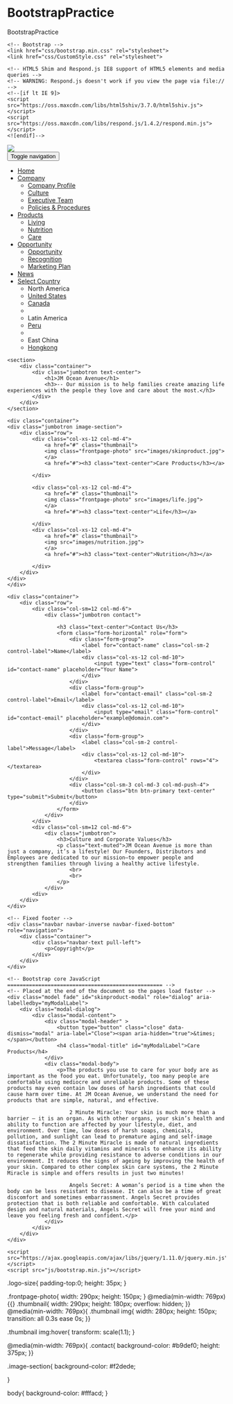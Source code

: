 # BootstrapPractice
BootstrapPractice


<!DOCTYPE html>
<html>
<head lang="en">
    <meta charset="UTF-8">
    <meta http-equiv="X-UA-Compatible" content="IE=edge">
    <meta name="viewport" content="width=device-width, initial-scale=1">
    <title>JM Ocean Avenue</title>

    <!-- Bootstrap -->
    <link href="css/bootstrap.min.css" rel="stylesheet">
    <link href="css/CustomStyle.css" rel="stylesheet">

    <!-- HTML5 Shim and Respond.js IE8 support of HTML5 elements and media queries -->
    <!-- WARNING: Respond.js doesn't work if you view the page via file:// -->
    <!--[if lt IE 9]>
    <script src="https://oss.maxcdn.com/libs/html5shiv/3.7.0/html5shiv.js"></script>
    <script src="https://oss.maxcdn.com/libs/respond.js/1.4.2/respond.min.js"></script>
    <![endif]-->
</head>
<body>
    <div class="container">
        <nav class="navbar navbar-default">
            <div class="navbar-brand">
                <a href="#">
                    <img class="logo-size" src="images/OA_logo.png">
                </a>
            </div>
            <div class="navbar-header">
                <button type="button" class="navbar-toggle" data-toggle="collapse" data-target="#navbarMenu">
                    <span class="sr-only">Toggle navigation</span>
                    <span class="icon-bar"></span>
                    <span class="icon-bar"></span>
                    <span class="icon-bar"></span>
                </button>
            </div>
            <div class="navbar-collapse collapse" id="navbarMenu">
                <ul class="nav navbar-nav">
                    <li class="active"><a href="#">Home</a></li>
                    <li class="dropdown">
                        <a href="#" class="dropdown-toggle" data-toggle="dropdown">
                            Company <span class="caret"></span>
                        </a>
                        <ul class="dropdown-menu" role="menu">
                            <li ><a href="#">Company Profile</a></li>
                            <li ><a href="#">Culture</a></li>
                            <li ><a href="#">Executive Team</a></li>
                            <li ><a href="#">Policies & Procedures</a></li>
                        </ul>
                    </li>
                    <li class="dropdown">
                        <a href="#" class="dropdown-toggle" data-toggle="dropdown">
                            Products <span class="caret"></span>
                        </a>
                        <ul class="dropdown-menu" role="menu">
                            <li ><a href="#">Living</a></li>
                            <li ><a href="#">Nutrition</a></li>
                            <li ><a href="#">Care</a></li>
                        </ul>
                    </li>
                    <li class="dropdown">
                        <a href="#" class="dropdown-toggle" data-toggle="dropdown">
                            Opportunity <span class="caret"></span>
                        </a>
                        <ul class="dropdown-menu" role="menu">
                            <li ><a href="#">Opportunity</a></li>
                            <li ><a href="#">Recognition</a></li>
                            <li ><a href="#">Marketing Plan</a></li>
                        </ul>
                    </li>
                    <li><a href="#">News</a></li>
                    <li class="dropdown">
                        <a href="#" class="dropdown-toggle" data-toggle="dropdown">
                            Select Country <span class="caret"></span>
                        </a>
                        <ul class="dropdown-menu" role="menu">
                            <li class="dropdown-header">North America</li>
                            <li ><a href="#">United States</a></li>
                            <li ><a href="#">Canada</a></li>
                            <li class="divider"></li>
                            <li class="dropdown-header">Latin America</li>
                            <li><a href="#">Peru</a></li>
                            <li class="divider"></li>
                            <li class="dropdown-header">East China</li>
                            <li><a href="#">Hongkong</a></li>
                        </ul>
                    </li>
                </ul>
            </div>
        </nav>
    </div>

    <section>
        <div class="container">
            <div class="jumbotron text-center">
                <h1>JM Ocean Avenue</h1>
                <h3>-- Our mission is to help families create amazing life experiences with the people they love and care about the most.</h3>
            </div>
        </div>
    </section>

    <div class="container">
    <div class="jumbotron image-section">
        <div class="row">
            <div class="col-xs-12 col-md-4">
                <a href="#" class="thumbnail">
                <img class="frontpage-photo" src="images/skinproduct.jpg">
                </a>
                <a href="#"><h3 class="text-center">Care Products</h3></a>

            </div>

            <div class="col-xs-12 col-md-4">
                <a href="#" class="thumbnail">
                <img class="frontpage-photo" src="images/life.jpg">
                </a>
                <a href="#"><h3 class="text-center">Life</h3></a>

            </div>
            <div class="col-xs-12 col-md-4">
                <a href="#" class="thumbnail">
                <img src="images/nutrition.jpg">
                </a>
                <a href="#"><h3 class="text-center">Nutrition</h3></a>

            </div>
        </div>
    </div>
    </div>

    <div class="container">
        <div class="row">
            <div class="col-sm=12 col-md-6">
                <div class="jumbotron contact">

                    <h3 class="text-center">Contact Us</h3>
                    <form class="form-horizontal" role="form">
                        <div class="form-group">
                            <label for="contact-name" class="col-sm-2 control-label">Name</label>
                            <div class="col-xs-12 col-md-10">
                                <input type="text" class="form-control" id="contact-name" placeholder="Your Name">
                            </div>
                        </div>
                        <div class="form-group">
                            <label for="contact-email" class="col-sm-2 control-label">Email</label>
                            <div class="col-xs-12 col-md-10">
                                <input type="email" class="form-control" id="contact-email" placeholder="example@domain.com">
                            </div>
                        </div>
                        <div class="form-group">
                            <label class="col-sm-2 control-label">Message</label>
                            <div class="col-xs-12 col-md-10">
                                <textarea class="form-control" rows="4"></textarea>
                            </div>
                        </div>
                        <div class="col-sm-3 col-md-3 col-md-push-4">
                            <button class="btn btn-primary text-center" type="submit">Submit</button>
                        </div>
                    </form>
                </div>
            </div>
            <div class="col-sm=12 col-md-6">
                <div class="jumbotron">
                    <h3>Culture and Corporate Values</h3>
                    <p class="text-muted">JM Ocean Avenue is more than just a company, it’s a lifestyle! Our Founders, Distributors and Employees are dedicated to our mission—to empower people and strengthen families through living a healthy active lifestyle.
                        <br>
                        <br>
                    </p>
                </div>
            <div>
        </div>
    </div>

    <!-- Fixed footer -->
    <div class="navbar navbar-inverse navbar-fixed-bottom" role="navigation">
        <div class="container">
            <div class="navbar-text pull-left">
                <p>Copyright</p>
            </div>
        </div>
    </div>

    <!-- Bootstrap core JavaScript
    ================================================== -->
    <!-- Placed at the end of the document so the pages load faster -->
    <div class="model fade" id="skinproduct-modal" role="dialog" aria-labelledby="myModalLabel">
        <div class="modal-dialog">
            <div class="modal-content">
                <div class="modal-header" >
                    <button type="button" class="close" data-dismiss="modal" aria-label="Close"><span aria-hidden="true">&times;</span></button>
                    <h4 class="modal-title" id="myModalLabel">Care Products</h4>
                </div>
                <div class="modal-body">
                    <p>The products you use to care for your body are as important as the food you eat. Unfortunately, too many people are comfortable using mediocre and unreliable products. Some of these products may even contain low doses of harsh ingredients that could cause harm over time. At JM Ocean Avenue, we understand the need for products that are simple, natural, and effective.

                        2 Minute Miracle: Your skin is much more than a barrier – it is an organ. As with other organs, your skin’s health and ability to function are affected by your lifestyle, diet, and environment. Over time, low doses of harsh soaps, chemicals, pollution, and sunlight can lead to premature aging and self-image dissatisfaction. The 2 Minute Miracle is made of natural ingredients that feed the skin daily vitamins and minerals to enhance its ability to regenerate while providing resistance to adverse conditions in our environment. It reduces the signs of ageing by improving the health of your skin. Compared to other complex skin care systems, the 2 Minute Miracle is simple and offers results in just two minutes!

                        Angels Secret: A woman’s period is a time when the body can be less resistant to disease. It can also be a time of great discomfort and sometimes embarrassment. Angels Secret provides protection that is both reliable and comfortable. With calculated design and natural materials, Angels Secret will free your mind and leave you feeling fresh and confident.</p>
                </div>
            </div>
        </div>
    </div>

    <script src="https://ajax.googleapis.com/ajax/libs/jquery/1.11.0/jquery.min.js"></script>
    <script src="js/bootstrap.min.js"></script>
</body>


</html>


.logo-size{
    padding-top:0;
    height: 35px;
}

.frontpage-photo{
    width: 290px;
    height: 150px;
}
@media(min-width: 769px){{}
.thumbnail{
    width: 290px;
    height: 180px;
    overflow: hidden;
}}
@media(min-width: 769px){
.thumbnail img{
    width: 280px;
    height: 150px;
    transition: all 0.3s ease 0s;
}}

.thumbnail img:hover{
    transform: scale(1.1);
}

@media(min-width: 769px){
.contact{
    background-color: #b9def0;
    height: 375px;
}}

.image-section{
    background-color: #f2dede;

}

body{
    background-color: #fffacd;
}
